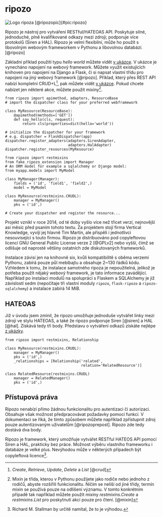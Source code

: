 ripozo
======

![Logo ripoza [@ripozopic]{#pic:ripozo}](images/ripozo)

Ripozo je nástroj pro vytváření RESTful/HATEOAS API.
Poskytuje silné, jednoduché, plně kvalifikované odkazy mezi zdroji; podporuje více protokolů (Siren a HAL).
Ripozo je velmi flexibilní, může ho použít s libovolným webovým frameworkem v Pythonu a libovolnou databází.
[@ripozo]

Základní příklad použití typu *hello world* můžete vidět [v ukázce](#code:ripozo).
V ukázce je vynecháno napojení na webový framework.
Můžete využít existujících knihoven pro napojení na Django a Flask,
či si napsat vlastní třídu pro napojení na jiný webový framework [@ripozo].
Příklad, který přes REST API nabízí kompletní CRUD+L[^crud], pak můžete vidět [v ukázce](#code:ripozocrudl).
Pokud chcete nabízet jen některé akce, můžete použít mixiny[^mixin].

[^crud]: *Create*, *Retrieve*, *Update*, *Delete* a *List* [@crud]

[^mixin]: Mixin je třída, kterou v Pythonu použijete jako rodiče nebo jednoho z rodičů, abyste rozšířili funkcionalitu. Ničím se neliší od jiné třídy, termín mixin se používá pouze na odlišení významu. V tomto konkrétním případě tak například můžete použít mixiny *restmixins.Create* a *restmixins.List* pro poskytnutí akcí pouze pro čtení. [@mixin]


```{caption="{#code:ripozo}Příklad použití z dokumentace ripoza \autocite{ripozo}" .python}
from ripozo import apimethod, adapters, ResourceBase
# import the dispatcher class for your preferred webframework

class MyResource(ResourceBase):
    @apimethod(methods=['GET'])
    def say_hello(cls, request):
        return cls(properties=dict(hello='world'))

# initialize the dispatcher for your framework
# e.g. dispatcher = FlaskDispatcher(app)
dispatcher.register_adapters(adapters.SirenAdapter,
                             adapters.HalAdapter)
dispatcher.register_resources(MyResource)
```

```{caption="{#code:ripozocrudl}Příklad použití z dokumentace ripoza (CRUD+L) \autocite{ripozo}" .python}
from ripozo import restmixins
from fake_ripozo_extension import Manager
# An ORM model for example a sqlalchemy or Django model:
from myapp.models import MyModel

class MyManager(Manager):
    fields = ('id', 'field1', 'field2',)
    model = MyModel

class MyResource(restmixins.CRUDL):
    manager = MyManager()
    pks = ('id',)

# Create your dispatcher and register the resource...
```

Projekt vznikl v roce 2014, od té doby vyšlo více než třicet verzí, nejnovější asi měsíc před psaním tohoto textu.
Za projektem stojí firma Vertical Knowledge, vyvíjí jej hlavně Tim Martin, ale přispěli i jednotlivci nesouvisející s touto firmou.
Ripozo je distribuováno pod copyleftovou licencí GNU General Public License verze 2 [@GPLv2] nebo vyšší, čímž se odlišuje od naprosté většiny ostatních zde diskutovaných frameworků.

Instalace závisí jen na knihovně six, kvůli kompatibilitě s oběma verzemi Pythonu, zabírá pouze půl mebibajtu a obsahuje 2~130 řádků kódu.
Vzhledem k tomu, že instalace samotného ripoza je nepoužitelná, jelikož je potřeba použít nějaký webový framework, je tato informace zavádějící.
Například po instalaci modulů na spolupráci s Flaskem a SQLAlchemy je již závislostí sedm (nepočítaje tři vlastní moduly `ripozo`, `flask-ripozo` a `ripozo-sqlalchemy`) a instalace zabírá 14 MiB.

HATEOAS
-------

Již v úvodu jsem zmínil, že ripozo umožňuje jednoduše vytvářet linky mezi zdroji ve stylu HATEOAS,
a také že ripozo podporuje Siren [@siren] a HAL [@hal].
Získává tedy tři body.
Představu o vytváření odkazů získáte nejlépe [z ukázky](#code:ripozolink).

```{caption="{#code:ripozolink}Příklad použití z dokumentace ripoza (linkování) \autocite{ripozo}" .python}
from ripozo import restmixins, Relationship

class MyResource(restmixins.CRUDL):
    manager = MyManager()
    pks = ('id',)
    _relationships = [Relationship('related',
                                   relation='RelatedResource')]

class RelatedResource(restmixins.CRUDL)
    manager = RelatedManager()
    pks = ('id',)
```

Přístupová práva
----------------

Ripozo nenabízí přímo žádnou funkcionalitu pro autentizaci či autorizaci.
Obsahuje však možnost předpracovávat požadavky pomocí funkcí.
V dokumentaci se říká, že tímto způsobem můžete například zpřístupnit zdroj pouze autentizovaným uživatelům [@ripozoprepost].
Ripozo zde tedy dostává dva body.

Ripozo je framework, který umožňuje vytvářet RESTful HATEOS API pomocí Siren a HAL, prakticky bez práce. Možnost výběru vlastního frameworku i databáze je velké plus. Nevýhodou může v některých případech být copyleftová licence[^vyhoda].

[^vyhoda]: Richard M. Stallman by určitě namítal, že to je výhodou.
